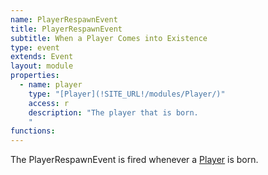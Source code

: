 ```yaml
---
name: PlayerRespawnEvent
title: PlayerRespawnEvent
subtitle: When a Player Comes into Existence
type: event
extends: Event
layout: module
properties:  
  - name: player
    type: "[Player](!SITE_URL!/modules/Player/)"
    access: r
    description: "The player that is born.
    "
functions:
---
```


The <span class="notranslate">PlayerRespawnEvent</span> is fired whenever a [Player](/modules/Player) is born.
